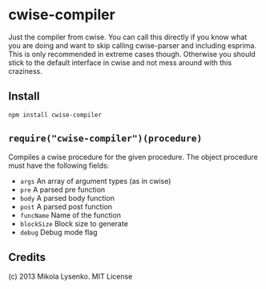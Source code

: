 cwise-compiler
==============
Just the compiler from cwise.  You can call this directly if you know what you are doing and want to skip calling cwise-parser and including esprima.  This is only recommended in extreme cases though.  Otherwise you should stick to the default interface in cwise and not mess around with this craziness.

## Install

    npm install cwise-compiler

## `require("cwise-compiler")(procedure)`
Compiles a cwise procedure for the given procedure.  The object procedure must have the following fields:

* `args` An array of argument types (as in cwise)
* `pre` A parsed pre function
* `body` A parsed body function
* `post` A parsed post function
* `funcName` Name of the function
* `blockSize` Block size to generate
* `debug` Debug mode flag

## Credits
(c) 2013 Mikola Lysenko. MIT License
